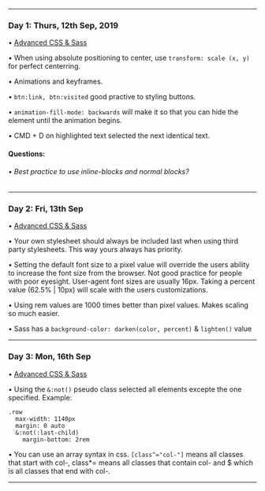 ----

### Day 1: Thurs, 12th Sep, 2019

• [Advanced CSS & Sass](https://www.udemy.com/advanced-css-and-sass/)

• When using absolute positioning to center, use `transform: scale (x, y)` for perfect centerring.

• Animations and keyframes.

• `btn:link, btn:visited` good practive to styling buttons.

• `animation-fill-mode: backwards` will make it so that you can hide the element until the animation begins.

• CMD + D on highlighted text selected the next identical text.

#### Questions:

###### • Best practice to use inline-blocks and normal blocks?

----

### Day 2: Fri, 13th Sep

• [Advanced CSS & Sass](https://www.udemy.com/advanced-css-and-sass/)

• Your own stylesheet should always be included last when using third party stylesheets. This way yours always has priority.

• Setting the default font size to a pixel value will override the users ability to increase the font size from the browser. Not good practice for people with poor eyesight. User-agent font sizes are usually 16px. Taking a percent value (62.5% | 10px) will scale with the users customizations. 

• Using rem values are 1000 times better than pixel values. Makes scaling so much easier.

• Sass has a `background-color: darken(color, percent)` & `lighten()` value

----
### Day 3: Mon, 16th Sep

• [Advanced CSS & Sass](https://www.udemy.com/advanced-css-and-sass/)

• Using the `&:not()` pseudo class selected all elements excepte the one specified. Example:
```
.row
  max-width: 1140px
  margin: 0 auto
  &:not(:last-child)
    margin-bottom: 2rem
```
• You can use an array syntax in css. `[class^="col-"]` means all classes that start with col-, class*= means all classes that contain col- and $ which is all classes that end with col-.

----
